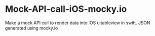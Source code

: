 # Mock-API-call-iOS-mocky.io
Make a mock API call to render data into iOS uitableview in swift. JSON generated using mocky.io
